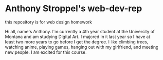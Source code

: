 # Anthony Stroppel's web-dev-rep

this repository is for web design homework

Hi all, name's Anthony. I'm currently a 4th year student at the University of Montana and am studying Digital Art. I majored in it last year so I have at least two more years to go before I get the degree. I like climbing trees, watching anime, playing games, hanging out with my girlfriend, and meeting new people. I am excited for this course.
